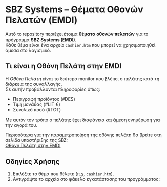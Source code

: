 # SBZ Systems – Θέματα Οθονών Πελατών (EMDI)

Αυτό το repository περιέχει έτοιμα **θέματα οθονών πελατών** για το πρόγραμμα **SBZ Systems (EMDI)**.  
Κάθε θέμα είναι ένα αρχείο `cashier.htm` που μπορεί να χρησιμοποιηθεί άμεσα στο λογισμικό.

## Τι είναι η Οθόνη Πελάτη στην EMDI

Η *Οθόνη Πελάτη* είναι το δεύτερο monitor που βλέπει ο πελάτης κατά τη διάρκεια της συναλλαγής.  
Σε αυτήν προβάλλονται πληροφορίες όπως:

- Περιγραφή προϊόντος (#DES)  
- Τιμή μονάδας (#LIT €)  
- Συνολικό ποσό (#TOT)  

Με αυτόν τον τρόπο ο πελάτης έχει διαφάνεια και άμεση ενημέρωση για την αγορά του.

Περισσότερα για την παραμετροποίηση της οθόνης πελάτη θα βρείτε στη σελίδα υποστήριξης της SBZ:  
[Οθόνη Πελάτη στην EMDI](https://www.sbzsystems.com/el/programmata-efarmoges/emdi-emporiki-diaxeirisi/ypostirixi-emdi-commercial-management/rythmiseis/parametropoiisi-othonis-pelati-tis-emdi/)

## Οδηγίες Χρήσης

1. Επιλέξτε το θέμα που θέλετε (π.χ. `cashier.htm`).
2. Αντιγράψτε το αρχείο στο φάκελο εγκατάστασης του προγράμματος:  
